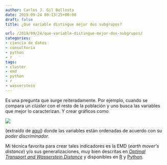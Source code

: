 ```yaml
---
author: Carlos J. Gil Bellosta
date: 2019-09-24 09:13:25+00:00
draft: false
title: ¿Qué variable distingue mejor dos subgrupos?

url: /2019/09/24/que-variable-distingue-mejor-dos-subgrupos/
categories:
- ciencia de datos
- consultoría
- python
- r
tags:
- cluster
- emd
- python
- r
- wasserstein
---
```





Es una pregunta que surge reiteradamente. Por ejemplo, cuando se compara un _clúster_ con el resto de la población y uno busca las variables que mejor lo caracterizan. Y crear gráficos como





![](/wp-uploads/2019/09/clusters_pv.png)






(extraído de [aquí](http://www.eustat.eus/document/datos/ct_tipoen_analisia_i.pdf)) donde las variables están ordenadas de acuerdo con su _poder discriminador_.







Mi técnica favorita para crear tales indicadores es la EMD (_earth mover's distance_) y/o sus generalizaciones, muy bien descritas en _[Optimal Transport and Wasserstein Distance](http://www.stat.cmu.edu/~larry/=sml/Opt.pdf)_ y disponibles en [R](https://cran.r-project.org/package=transport) y [Python](https://pot.readthedocs.io/en/stable/).



